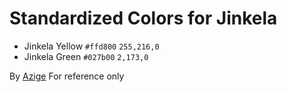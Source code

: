 # Standardized Colors for Jinkela

 - Jinkela Yellow
   `#ffd800`
   `255,216,0`
 - Jinkela Green
   `#027b00`
   `2,173,0`

By [Azige][1]
For reference only

  [1]: http://azige.miku.la/ 